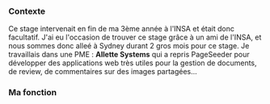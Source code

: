 ### Contexte

Ce stage intervenait en fin de ma 3ème année à l'INSA et était donc facultatif. J'ai eu l'occasion de trouver ce stage grâce à un ami de l'INSA, et nous sommes donc alleé à Sydney durant 2 gros mois pour ce stage. Je travaillais dans une PME : **Allette Systems** qui a repris PageSeeder pour développer des applications web très utiles pour la gestion de documents, de review, de commentaires sur des images partagées...

### Ma fonction